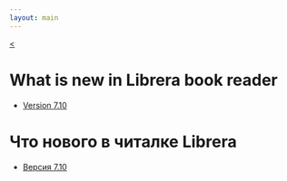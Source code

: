 ```yaml
---
layout: main
---
```

[<](/wiki/)

# What is new in Librera book reader

* [Version 7.10](/wiki/what-is-new/7.10/en-version-7.10)


# Что нового в читалке Librera
* [Версия 7.10](/wiki/what-is-new/7.10/ru-version-7.10)
    